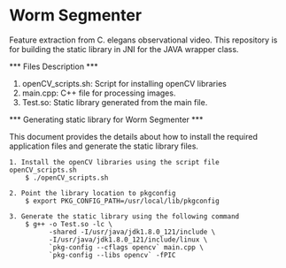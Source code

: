 # Worm Segmenter
Feature extraction from C. elegans observational video. This repository is for building the static library in JNI for the JAVA wrapper class.

*** Files Description ***
1. openCV_scripts.sh: Script for installing openCV libraries
2. main.cpp: C++ file for processing images.
3. Test.so: Static library generated from the main file.


*** Generating static library for Worm Segmenter ***

This document provides the details about how to install the required application files and generate the static library files.

	1. Install the openCV libraries using the script file openCV_scripts.sh
		$ ./openCV_scripts.sh

	2. Point the library location to pkgconfig 
		$ export PKG_CONFIG_PATH=/usr/local/lib/pkgconfig

	3. Generate the static library using the following command
		$ g++ -o Test.so -lc \
		      -shared -I/usr/java/jdk1.8.0_121/include \
		      -I/usr/java/jdk1.8.0_121/include/linux \
		      `pkg-config --cflags opencv` main.cpp \
		      `pkg-config --libs opencv` -fPIC
